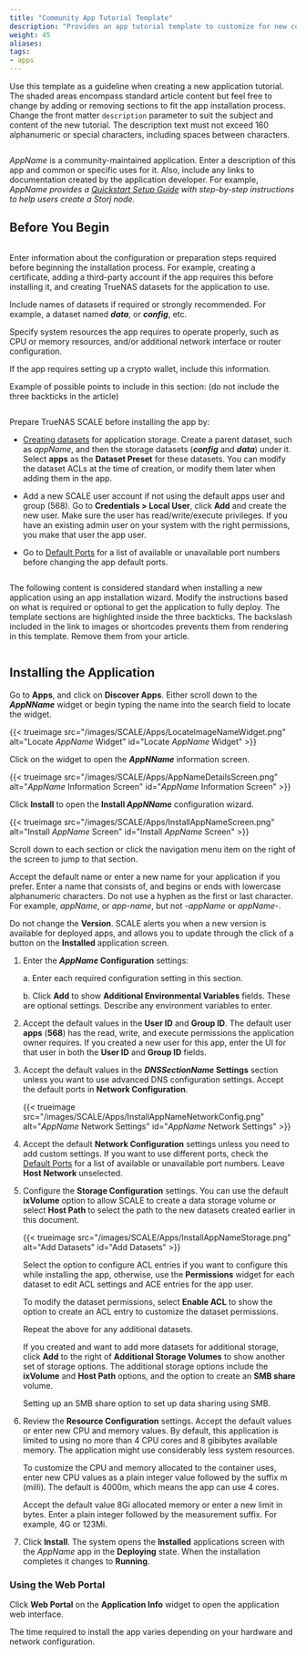 ```yaml
---
title: "Community App Tutorial Template"
description: "Provides an app tutorial template to customize for new community-maintained app tutorials."
weight: 45
aliases:
tags:
- apps
---
```


Use this template as a guideline when creating a new application tutorial.
The shaded areas encompass standard article content but feel free to change by adding or removing sections to fit the app installation process.
Change the front matter `description` parameter to suit the subject and content of the new tutorial.
The description text must not exceed 160 alphanumeric or special characters, including spaces between characters.

```
```
*AppName* is a community-maintained application.
Enter a description of this app and common or specific uses for it. Also, include any links to documentation created by the application developer.
For example, 
*AppName provides a [Quickstart Setup Guide](\https://docs.appName/setup) with step-by-step instructions to help users create a Storj node.*

## Before You Begin
```
```
Enter information about the configuration or preparation steps required before beginning the installation process.
For example, creating a certificate, adding a third-party account if the app requires this before installing it, and creating TrueNAS datasets for the application to use.

Include names of datasets if required or strongly recommended. For example, a dataset named ***data***, or ***config***, etc.

Specify system resources the app requires to operate properly, such as CPU or memory resources, and/or additional network interface or router configuration.

If the app requires setting up a crypto wallet, include this information.

Example of possible points to include in this section: (do not include the three backticks in the article)
```
```
Prepare TrueNAS SCALE before installing the app by: 
   
* [Creating datasets](#creating-the-storj-datasets-on-truenas-scale) for application storage. 
  Create a parent dataset, such as *appName*, and then the storage datasets (***config*** and ***data***) under it.
  Select **apps** as the **Dataset Preset** for these datasets. You can modify the dataset ACLs at the time of creation, or modify them later when adding them in the app.

* Add a new SCALE user account if not using the default apps user and group (568).
  Go to **Credentials > Local User**, click **Add** and create the new user.
  Make sure the user has read/write/execute privileges. If you have an existing admin user on your system with the right permissions, you make that user the app user.

* Go to [Default Ports](https://www.truenas.com/docs/references/defaultports/) for a list of available or unavailable port numbers before changing the app default ports. 

```
```
The following content is considered standard when installing a new application using an app installation wizard. Modify the instructions based on what is required or optional to get the application to fully deploy.
The template sections are highlighted inside the three backticks. The backslash included in the link to images or shortcodes prevents them from rendering in this template. Remove them from your article.
```
```
## Installing the Application

Go to **Apps**, and click on **Discover Apps**.
Either scroll down to the ***AppNName*** widget or begin typing the name into the search field to locate the widget.

{{\< trueimage src="/images/SCALE/Apps/LocateImageNameWidget.png" alt="Locate *AppName* Widget" id="Locate *AppName* Widget" >}}

Click on the widget to open the ***AppNName*** information screen.

{{\< trueimage src="/images/SCALE/Apps/AppNameDetailsScreen.png" alt="*AppName* Information Screen" id="*AppName* Information Screen" >}}

Click **Install** to open the **Install *AppNName*** configuration wizard.

{{\< trueimage src="/images/SCALE/Apps/InstallAppNameScreen.png" alt="Install *AppName* Screen" id="Install *AppName* Screen" >}}

Scroll down to each section or click the navigation menu item on the right of the screen to jump to that section.

Accept the default name or enter a new name for your application if you prefer.
Enter a name that consists of, and begins or ends with lowercase alphanumeric characters.
Do not use a hyphen as the first or last character. For example, *appName*, or *app-name*, but not *-appName* or *appName-*.

Do not change the **Version**. SCALE alerts you when a new version is available for deployed apps, and allows you to update through the click of a button on the **Installed** application screen.

1. Enter the ***AppName* Configuration** settings:

   a. Enter each required configuration setting in this section.

   b. Click **Add** to show **Additional Environmental Variables** fields. These are optional settings. Describe any environment variables to enter.

2. Accept the default values in the **User ID** and **Group ID**.
   The default user **apps** (**568**) has the read, write, and execute permissions the application owner requires.
   If you created a new user for this app, enter the UI for that user in both the **User ID** and **Group ID** fields.

3. Accept the default values in the ***DNSSectionName* Settings** section unless you want to use advanced DNS configuration settings.
   Accept the default ports in **Network Configuration**.

   {{\< trueimage src="/images/SCALE/Apps/InstallAppNameNetworkConfig.png" alt="*AppName* Network Settings" id="*AppName* Network Settings" >}}

4. Accept the default **Network Configuration** settings unless you need to add custom settings. 
   If you want to use different ports, check the [Default Ports](https://www.truenas.com/docs/references/defaultports/) for a list of available or unavailable port numbers.
   Leave **Host Network** unselected.

5. Configure the **Storage Configuration** settings.
   You can use the default **ixVolume** option to allow SCALE to create a data storage volume or select **Host Path** to select the path to the new datasets created earlier in this document.

   {{\< trueimage src="/images/SCALE/Apps/InstallAppNameStorage.png" alt="Add Datasets" id="Add Datasets" >}}

   Select the option to configure ACL entries if you want to configure this while installing the app, otherwise, use the **Permissions** widget for each dataset to edit ACL settings and ACE entries for the app user.

   To modify the dataset permissions, select **Enable ACL** to show the option to create an ACL entry to customize the dataset permissions.
   
   Repeat the above for any additional datasets.

   If you created and want to add more datasets for additional storage, click **Add** to the right of **Additional Storage Volumes** to show another set of storage options.
   The additional storage options include the **ixVolume** and **Host Path** options, and the option to create an **SMB share** volume.

   Setting up an SMB share option to set up data sharing using SMB.

6. Review the **Resource Configuration** settings.
   Accept the default values or enter new CPU and memory values.
   By default, this application is limited to using no more than 4 CPU cores and 8 gibibytes available memory.
   The application might use considerably less system resources.

   To customize the CPU and memory allocated to the container uses, enter new CPU values as a plain integer value followed by the suffix m (milli).
   The default is 4000m, which means the app can use 4 cores.

   Accept the default value 8Gi allocated memory or enter a new limit in bytes.
   Enter a plain integer followed by the measurement suffix. For example, 4G or 123Mi.

7. Click **Install**.
   The system opens the **Installed** applications screen with the *AppName* app in the **Deploying** state.
   When the installation completes it changes to **Running**.

### Using the Web Portal
Click **Web Portal** on the **Application Info** widget to open the application web interface.

The time required to install the app varies depending on your hardware and network configuration.
```
```
